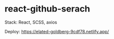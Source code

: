 # react-github-serach

Stack: React, SCSS, axios

Deploy: https://elated-goldberg-9cdf78.netlify.app/
